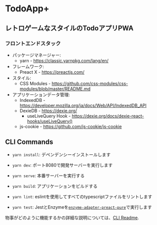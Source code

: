# TodoApp+
## レトロゲームなスタイルのTodoアプリPWA
### フロントエンドスタック 
- パッケージマネージャー:  
  - yarn - https://classic.yarnpkg.com/lang/en/
- フレームワーク: 
  - Preact X - https://preactjs.com/
- スタイル:
  - CSS Modules - https://github.com/css-modules/css-modules/blob/master/README.md
- アプリケーションデータ管理:
  - IndexedDB - https://developer.mozilla.org/ja/docs/Web/API/IndexedDB_API
  - DexieDB - https://dexie.org/
    - useLiveQuery Hook - https://dexie.org/docs/dexie-react-hooks/useLiveQuery()
  - js-cookie - https://github.com/js-cookie/js-cookie

## CLI Commands
*   `yarn install`: デペンデンシーインストールします

*   `yarn dev`: ポート8080で開発サーバーを実行します

*   `yarn serve`: 本番サーバーを実行する

*   `yarn build`: アプリケーションをビルドする

*   `yarn lint`: eslintを使用してすべてのtypescriptファイルをリントします

*   `yarn test`: JestとEnzymeを[`enzyme-adapter-preact-pure`](https://github.com/preactjs/enzyme-adapter-preact-pure)で実行します 


 物事がどのように機能するかの詳細な説明については、[CLI Readme](https://github.com/developit/preact-cli/blob/master/README.md).
